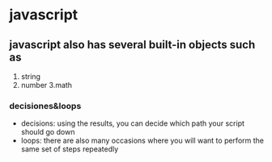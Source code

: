 # javascript
## javascript also has several built-in objects such as 
1. string 
2. number
3.math
### decisiones&loops
* decisions: using the results, you can decide which path your script should go down
* loops: there are also many occasions where you will want to perform the same set of steps repeatedly
